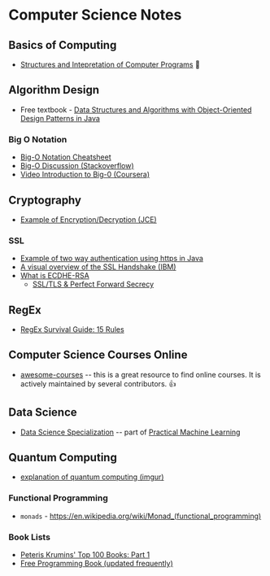 Computer Science Notes
======================

## Basics of Computing

* [Structures and Intepretation of Computer Programs](https://drive.google.com/open?id=0B1esl71mo8A9eGdtWTlxSlFVNTA&authuser=0) :book:

## Algorithm Design

* Free textbook - [Data Structures and Algorithms with Object-Oriented Design Patterns in Java](http://www.brpreiss.com/books/opus5/html/page9.html)

### Big O Notation

* [Big-O Notation Cheatsheet](http://bigocheatsheet.com/)
* [Big-O Discussion (Stackoverflow)](http://stackoverflow.com/questions/487258/plain-english-explanation-of-big-o)
* [Video Introduction to Big-0 (Coursera)](https://class.coursera.org/algo-004/lecture/169)

## Cryptography

* [Example of Encryption/Decryption (JCE)](http://cs.saddleback.edu/rwatkins/CS4B/Crypto/EncryptDecrypt.html)


### SSL

* [Example of two way authentication using https in Java](http://rap.ucar.edu/staff/paddy/cacerts/)
* [A visual overview of the SSL Handshake (IBM)](http://publib.boulder.ibm.com/infocenter/wmqv6/v6r0/index.jsp?topic=%2Fcom.ibm.mq.csqzas.doc%2Fsy10660_.htm)
* [What is ECDHE-RSA](http://security.stackexchange.com/questions/14731/what-is-ecdhe-rsa)
  * [SSL/TLS & Perfect Forward Secrecy](http://vincent.bernat.im/en/blog/2011-ssl-perfect-forward-secrecy.html)  

## RegEx

* [RegEx Survival Guide: 15 Rules](http://blog.smartbear.com/development/the-developers-regex-survival-guide-15-rules-for-making-sense-of-regular-expressions/)

## Computer Science Courses Online

* [awesome-courses](https://github.com/prakhar1989/awesome-courses/blob/master/README.md) -- this is a great resource to find online courses. It is actively maintained by several contributors. :thumbsup:

## Data Science

* [Data Science Specialization](http://datasciencespecialization.github.io/) -- part of [Practical Machine Learning](https://class.coursera.org/predmachlearn-013)

## Quantum Computing

* [explanation of quantum computing (imgur)](http://i.imgur.com/m72ut23.jpg)
 
### Functional Programming

* `monads` - https://en.wikipedia.org/wiki/Monad_(functional_programming)

### Book Lists

* [Peteris Krumins' Top 100 Books: Part 1](http://www.catonmat.net/blog/top-100-books-part-one/)
* [Free Programming Book (updated frequently)](https://github.com/vhf/free-programming-books/blob/master/free-programming-books.md)

